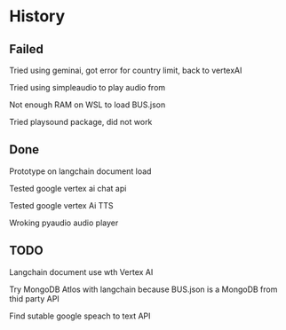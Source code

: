 # History

## Failed

Tried using geminai, got error for country limit, back to vertexAI

Tried using simpleaudio to play audio from

Not enough RAM on WSL to load BUS.json

Tried playsound package, did not work

<!-- PyAudio is too system specific and I can't get it working on WSL, but working now as WSL need to install pause audio -->

## Done

Prototype on langchain document load

Tested google vertex ai chat api

Tested google vertex Ai TTS

Wroking pyaudio audio player

## TODO

Langchain document use wth Vertex AI

Try MongoDB Atlos with langchain because BUS.json is a MongoDB from thid party API

Find sutable google speach to text API
